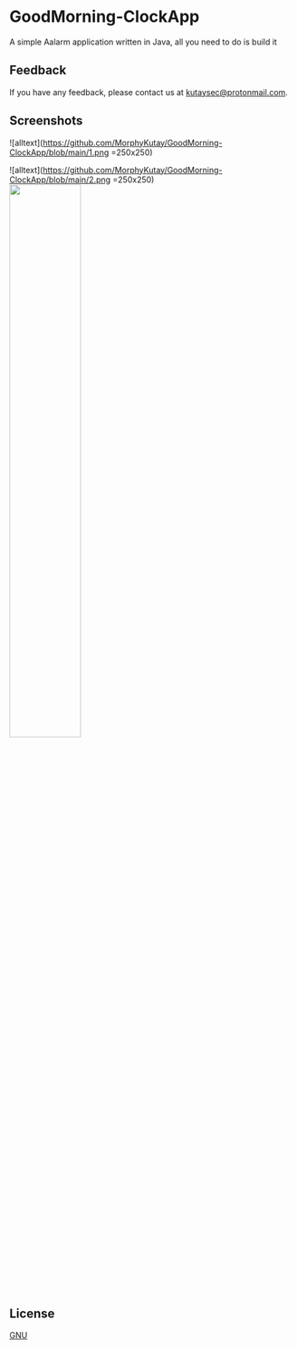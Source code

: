 
# GoodMorning-ClockApp

A simple Aalarm application written in Java, all you need to do is build it 


## Feedback

If you have any feedback, please contact us at kutaysec@protonmail.com.

  
## Screenshots

![alltext](https://github.com/MorphyKutay/GoodMorning-ClockApp/blob/main/1.png =250x250)

![alltext](https://github.com/MorphyKutay/GoodMorning-ClockApp/blob/main/2.png =250x250)
  <img src="https://i.imgur.com/ZWnhY9T.png" width=50% height=50%>

## License

[GNU](https://www.gnu.org/licenses/gpl-3.0.en.html)

  
